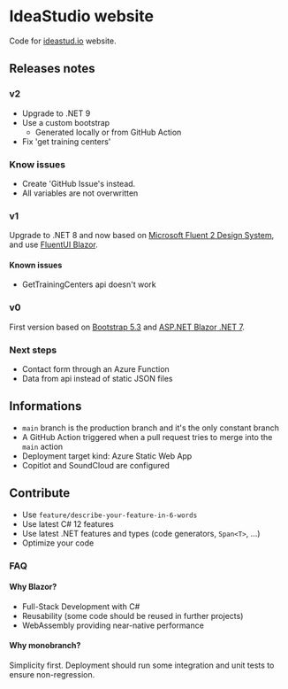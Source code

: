# IdeaStudio website

Code for [ideastud.io](https://ideastud.io) website.

## Releases notes

### v2

- Upgrade to .NET 9
- Use a custom bootstrap
  - Generated locally or from GitHub Action
- Fix 'get training centers'

### Know issues

- Create 'GitHub Issue's instead.
- All variables are not overwritten

### v1

Upgrade to .NET 8 and now based on [Microsoft Fluent 2 Design System](https://fluent2.microsoft.design/), and use [FluentUI Blazor](https://github.com/microsoft/fluentui-blazor).

#### Known issues

- GetTrainingCenters api doesn't work

### v0

First version based on [Bootstrap 5.3](https://getbootstrap.com/docs/5.3/) and [ASP.NET Blazor .NET 7](https://learn.microsoft.com/aspnet/core).

### Next steps

- Contact form through an Azure Function
- Data from api instead of static JSON files

## Informations

- `main` branch is the production branch and it's the only constant branch
- A GitHub Action triggered when a pull request tries to merge into the `main` action
- Deployment target kind: Azure Static Web App
- Copitlot and SoundCloud are configured

## Contribute

- Use `feature/describe-your-feature-in-6-words`
- Use latest C# 12 features
- Use latest .NET features and types (code generators, `Span<T>`, ...)
- Optimize your code

### FAQ

#### Why Blazor?

- Full-Stack Development with C#
- Reusability (some code should be reused in further projects)
- WebAssembly providing near-native performance

#### Why monobranch?

Simplicity first. Deployment should run some integration and unit tests to ensure non-regression.
